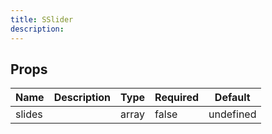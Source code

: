 ```yaml
---
title: SSlider
description: 
---
```


## Props
| Name | Description | Type | Required | Default |
| ---- | ----------- | ---- | -------- | ------- |
| slides |  | array | false | undefined |
    





